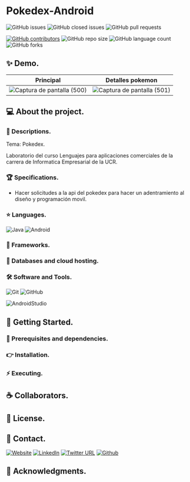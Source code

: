 # Pokedex-Android

![GitHub issues](https://img.shields.io/github/issues/MarioQuirosLuna/Pokedex-Android)
![GitHub closed issues](https://img.shields.io/github/issues-closed/MarioQuirosLuna/Pokedex-Android)
![GitHub pull requests](https://img.shields.io/github/issues-pr/MarioQuirosLuna/Pokedex-Android)

[![GitHub contributors](https://img.shields.io/github/contributors/MarioQuirosLuna/Pokedex-Android.svg?color=blue)](https://github.com/MarioQuirosLuna/Pokedex-Android/network)
![GitHub repo size](https://img.shields.io/github/repo-size/MarioQuirosLuna/Pokedex-Android)
![GitHub language count](https://img.shields.io/github/languages/count/MarioQuirosLuna/Pokedex-Android)
![GitHub forks](https://img.shields.io/github/forks/MarioQuirosLuna/Pokedex-Android)

## ✨ Demo.

| Principal | Detalles pokemon |
| -- | -- |
| ![Captura de pantalla (500)](https://user-images.githubusercontent.com/37676736/130338524-a47528cd-aafd-4459-aa98-1a9e96de6c53.png) | ![Captura de pantalla (501)](https://user-images.githubusercontent.com/37676736/130338529-a6157eff-77fe-4cd0-90c7-1f2d8bcb43fc.png) |

## 💻 About the project.

   ### 📜 Descriptions.
   
   Tema: Pokedex.
   
   Laboratorio del curso Lenguajes para aplicaciones comerciales de la carrera de Informatica Empresarial de la UCR.
   
   ### 🏆 Specifications.
   
   - Hacer solicitudes a la api del pokedex para hacer un adentramiento al diseño y programación movil.

   ### ⭐ Languages.
   
  ![Java](https://custom-icon-badges.herokuapp.com/badge/-Java-%23007396?style=flat&logo=java&logoColor=white&labelColor=111)
  ![Android](https://custom-icon-badges.herokuapp.com/badge/-Android-%233DDC84?style=flat&logo=Android&logoColor=white&labelColor=111)

   ### 🎨 Frameworks.
   
   ### 💾 Databases and cloud hosting.
  
   ### 🛠️ Software and Tools.
   
  ![Git](https://custom-icon-badges.herokuapp.com/badge/-Git-%23F05032?style=flat&logo=git&logoColor=white&labelColor=111)
  ![GitHub](https://custom-icon-badges.herokuapp.com/badge/-GitHub-%23181717?style=flat&logo=github&logoColor=white&labelColor=111)

  ![AndroidStudio](https://custom-icon-badges.herokuapp.com/badge/-AndroidStudio-%233DDC84?style=flat&logo=AndroidStudio&logoColor=white&labelColor=111)

## 🚀 Getting Started.

   ### 📌 Prerequisites and dependencies.

   ### 👉 Installation.

   ### ⚡ Executing.

## ☕ Collaborators.

## 📝 License.

## 💬 Contact.

[![Website](https://img.shields.io/website?label=Portfolio&up_color=%231E0A46&up_message=Mario%20Quiros%20Luna%20Dev&url=https%3A%2F%2Fmarioql-dev.vercel.app%2F)](https://marioql-dev.vercel.app/)
[![LinkedIn](https://custom-icon-badges.herokuapp.com/badge/-LinkedIn%20Mario%20Quirós%20Luna-%230A66C2?style=flat&logo=LinkedIn&logoColor=white&labelColor=111)](https://www.linkedin.com/in/mario-quir%C3%B3s-luna-dev-b99050206/)
[![Twitter URL](https://img.shields.io/twitter/url?label=Twitter%20%40MarioQuirosL&style=social&url=https%3A%2F%2Ftwitter.com%2FMarioQuirosL)](https://twitter.com/MarioQuirosL)
[![Github](https://img.shields.io/github/followers/MarioQuirosLuna?label=Github&style=social)](https://github.com/MarioQuirosLuna)

## 💜 Acknowledgments.
